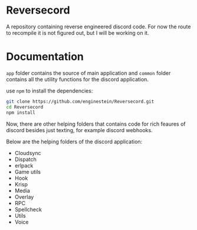 # Reversecord

A repository containing reverse engineered discord code. For now the route to recompile it is not figured out, but I will be working on it. 

# Documentation

`app` folder contains the source of main application and `common` folder contains all the utility functions for the discord application. 

use `npm` to install the dependencies:

```bash
git clone https://github.com/enginestein/Reversecord.git
cd Reversecord
npm install
```

Now, there are other helping folders that contains code for rich feaures of discord besides just texting, for example discord webhooks.

Below are the helping folders of the discord application:

- Cloudsync
- Dispatch
- erlpack
- Game utils
- Hook
- Krisp
- Media
- Overlay
- RPC
- Spellcheck
- Utils
- Voice

